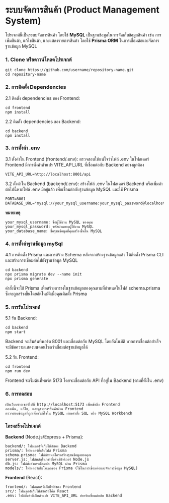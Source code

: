 # ระบบจัดการสินค้า (Product Management System)

โปรเจกต์นี้เป็นระบบจัดการสินค้า โดยใช้ **MySQL** เป็นฐานข้อมูลในการจัดเก็บข้อมูลสินค้า เช่น การเพิ่มสินค้า, แก้ไขสินค้า, และแสดงรายการสินค้า โดยใช้ **Prisma ORM** ในการเชื่อมต่อและจัดการฐานข้อมูล MySQL

### 1. Clone หรือดาวน์โหลดโปรเจกต์

```
git clone https://github.com/username/repository-name.git
cd repository-name 
```
### 2. การติดตั้ง Dependencies

2.1 ติดตั้ง dependencies ของ Frontend:
```
cd frontend
npm install
```

2.2 ติดตั้ง dependencies ของ Backend:
```
cd backend
npm install
```


### 3. การตั้งค่า .env

3.1 ตั้งค่าใน Frontend (frontend/.env):
ตรวจสอบให้แน่ใจว่าไฟล์ .env ในโฟลเดอร์ Frontend มีการตั้งค่าตัวแปร VITE_API_URL ที่เชื่อมต่อกับ Backend อย่างถูกต้อง
```
VITE_API_URL=http://localhost:8001/api
```
3.2 ตั้งค่าใน Backend (backend/.env):
สร้างไฟล์ .env ในโฟลเดอร์ Backend หรือเพิ่มค่าต่อไปนี้หากไฟล์ .env มีอยู่แล้ว เพื่อเชื่อมต่อกับฐานข้อมูล MySQL และใช้ Prisma

```
PORT=8001
DATABASE_URL="mysql://your_mysql_username:your_mysql_password@localhost:3306/your_database_name"
```
**หมายเหตุ**
```
your_mysql_username: ชื่อผู้ใช้งาน MySQL ของคุณ 
your_mysql_password: รหัสผ่านของผู้ใช้งาน MySQL
your_database_name: ชื่อฐานข้อมูลที่คุณสร้างขึ้นใน MySQL
```


### 4. การตั้งค่าฐานข้อมูล mySql 

4.1 การติดตั้ง Prisma และการสร้าง Schema
หลังจากสร้างฐานข้อมูลแล้ว ให้ติดตั้ง Prisma CLI และสร้างการเชื่อมต่อไปยังฐานข้อมูล MySQL
```
cd backend
npx prisma migrate dev --name init
npx prisma generate 
```
คำสั่งนี้จะใช้ Prisma เพื่อสร้างตารางในฐานข้อมูลของคุณตามที่กำหนดในไฟล์ schema.prisma ซึ่งจะถูกสร้างขึ้นโดยอัตโนมัติเมื่อคุณติดตั้ง Prisma

### 5. การรันโปรเจกต์

5.1 รัน Backend:
```
cd backend
npm start
```
Backend จะเริ่มต้นที่พอร์ต 8001 และเชื่อมต่อกับ MySQL โดยอัตโนมัติ หากการเชื่อมต่อสำเร็จจะมีข้อความแสดงบนคอนโซลว่าเชื่อมต่อฐานข้อมูลได้

5.2 รัน Frontend:
```
cd frontend
npm run dev
```

Frontend จะเริ่มต้นที่พอร์ต 5173 โดยจะเชื่อมต่อกับ API ที่อยู่ใน Backend (ตามที่ตั้งใน .env)


### 6. การทดสอบ
```
เปิดเว็บบราวเซอร์ไปที่ http://localhost:5173 เพื่อเข้าถึง Frontend
ลองเพิ่ม, แก้ไข, และดูรายการสินค้าผ่าน Frontend
ตรวจสอบข้อมูลที่ถูกเพิ่ม/แก้ไขใน MySQL ผ่านคำสั่ง SQL หรือ MySQL Workbench
```
### โครงสร้างโปรเจกต์
**Backend** (Node.js/Express + Prisma):
```
backend/: โฟลเดอร์ที่เก็บไฟล์ของ Backend
prisma/: โฟลเดอร์ที่เก็บไฟล์ Prisma
schema.prisma: ไฟล์กำหนดโครงสร้างฐานข้อมูลของคุณ
server.js: ไฟล์หลักในการตั้งค่าเซิร์ฟเวอร์ Node.js
db.js: ไฟล์ตั้งค่าการเชื่อมต่อ MySQL ผ่าน Prisma
models/: โฟลเดอร์เก็บโมเดลของ Prisma (ใช้ในการเชื่อมต่อและจัดการข้อมูล MySQL)
```
**Frontend** (React):
```
frontend/: โฟลเดอร์ที่เก็บไฟล์ของ Frontend
src/: โฟลเดอร์เก็บไฟล์ซอร์สโค้ด React
.env: ไฟล์ตั้งค่าที่เก็บตัวแปร VITE_API_URL สำหรับเชื่อมต่อกับ Backend
```